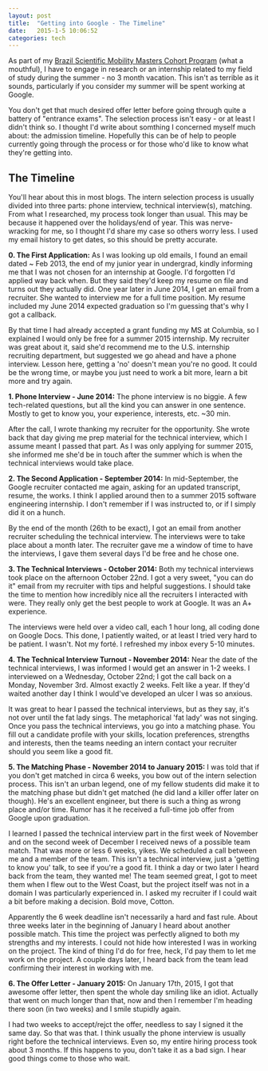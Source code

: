 ```yaml
---
layout: post
title:  "Getting into Google - The Timeline"
date:   2015-1-5 10:06:52
categories: tech
---
```


As part of my [Brazil Scientific Mobility Masters Cohort Program](http://www.iie.org/Programs/Brazil-Scientific-Mobility) (what a mouthful), I have to engage in research or an internship related to my field of study during the summer - no 3 month vacation. This isn't as terrible as it sounds, particularly if you consider my summer will be spent working at Google. 

You don't get that much desired offer letter before going through quite a battery of "entrance exams". The selection process isn't easy - or at least I didn't think so. I thought I'd write about somthing I concerned myself much about: the admission timeline. Hopefully this can be of help to people currently going through the process or for those who'd like to know what they're getting into.

## The Timeline

You'll hear about this in most blogs. The intern selection process is usually divided into three parts: phone interview, technical interview(s), matching. From what I researched, my process took longer than usual. This may be because it happened over the holidays/end of year. This was nerve-wracking for me, so I thought I'd share my case so others worry less. I used my email history to get dates, so this should be pretty accurate.

**0. The First Application:** As I was looking up old emails, I found an email dated ~ Feb 2013, the end of my junior year in undergrad, kindly informing me that I was not chosen for an internship at Google. I'd forgotten I'd applied way back when. But they said they'd keep my resume on file and turns out they actually did. One year later in June 2014, I get an email from a recruiter. She wanted to interview me for a full time position. My resume included my June 2014 expected graduation so I'm guessing that's why I got a callback. 

By that time I had already accepted a grant funding my MS at Columbia, so I explained I would only be free for a summer 2015 internship. My recruiter was great about it, said she'd recommend me to the U.S. internship recruiting department, but suggested we go ahead and have a phone interview. Lesson here, getting a 'no' doesn't mean you're no good. It could be the wrong time, or maybe you just need to work a bit more, learn a bit more and try again. 

**1. Phone Interview - June 2014:** The phone interview is no biggie. A few tech-related questions, but all the kind you can answer in one sentence. Mostly to get to know you, your experience, interests, etc. ~30 min.

After the call, I wrote thanking my recruiter for the opportunity. She wrote back that day giving me prep material for the technical interview, which I assume meant I passed that part. As I was only applying for summer 2015, she informed me she'd be in touch after the summer which is when the technical interviews would take place.

**2. The Second Application - September 2014:** In mid-September, the Google recruiter contacted me again, asking for an updated transcript, resume, the works. I think I applied around then to a summer 2015 software engineering internship. I don't remember if I was instructed to, or if I simply did it on a hunch. 

By the end of the month (26th to be exact), I got an email from another recruiter scheduling the technical interview. The interviews were to take place about a month later. The recruiter gave me a window of time to have the interviews, I gave them several days I'd be free and he chose one.

**3. The Technical Interviews - October 2014:** Both my technical interviews took place on the afternoon October 22nd. I got a very sweet, "you can do it" email from my recruiter with tips and helpful suggestions. I should take the time to mention how incredibly nice all the recruiters I interacted with were. They really only get the best people to work at Google. It was an A+ experience.

The interviews were held over a video call, each 1 hour long, all coding done on Google Docs. This done, I patiently waited, or at least I tried very hard to be patient. I wasn't. Not my forté. I refreshed my inbox every 5-10 minutes.

**4. The Technical Interview Turnout - November 2014:** Near the date of the technical interviews, I was informed I would get an answer in 1-2 weeks. I interviewed on a Wednesday, October 22nd; I got the call back on a Monday, November 3rd. Almost exactly 2 weeks. Felt like a year. If they'd waited another day I think I would've developed an ulcer I was so anxious.

It was great to hear I passed the technical interviews, but as they say, it's not over until the fat lady sings. The metaphorical 'fat lady' was not singing. Once you pass the technical interviews, you go into a matching phase. You fill out a candidate profile with your skills, location preferences, strengths and interests, then the teams needing an intern contact your recruiter should you seem like a good fit.

**5. The Matching Phase - November 2014 to January 2015:** I was told that if you don't get matched in circa 6 weeks, you bow out of the intern selection process. This isn't an urban legend, one of my fellow students did make it to the matching phase but didn't get matched (he did land a killer offer later on though). He's an excellent engineer, but there is such a thing as wrong place and/or time. Rumor has it he received a full-time job offer from Google upon graduation. 

I learned I passed the technical interview part in the first week of November and on the second week of December I received news of a possible team match. That was more or less 6 weeks, yikes. We scheduled a call between me and a member of the team. This isn't a technical interview, just a 'getting to know you' talk, to see if you're a good fit. I think a day or two later I heard back from the team, they wanted me! The team seemed great, I got to meet them when I flew out to the West Coast, but the project itself was not in a domain I was particularly experienced in. I asked my recruiter if I could wait a bit before making a decision. Bold move, Cotton.  

Apparently the 6 week deadline isn't necessarily a hard and fast rule. About three weeks later in the beginning of January I heard about another possible match. This time the project was perfectly aligned to both my strengths and my interests. I could not hide how interested I was in working on the project. The kind of thing I'd do for free, heck, I'd pay them to let me work on the project. A couple days later, I heard back from the team lead confirming their interest in working with me. 

**6. The Offer Letter - January 2015:** On January 17th, 2015, I got that awesome offer letter, then spent the whole day smiling like an idiot. Actually that went on much longer than that, now and then I remember I'm heading there soon (in two weeks) and I smile stupidly again. 

I had two weeks to accept/rejct the offer, needless to say I signed it the same day. So that was that. I think usually the phone interview is usually right before the technical interviews. Even so, my entire hiring process took about 3 months. If this happens to you, don't take it as a bad sign. I hear good things come to those who wait.







